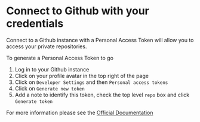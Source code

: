 # Connect to Github with your credentials

Connect to a Github instance with a Personal Access Token will allow you to access your private repositories.

To generate a Personal Access Token to go

1. Log in to your Github instance
1. Click on your profile avatar in the top right of the page
1. Click on `Developer Settings` and then `Personal access tokens`
1. Click on `Generate new token`
1. Add a note to identify this token, check the top level `repo` box and click `Generate token`

For more information please see the [Official Documentation](https://docs.github.com/en/free-pro-team@latest/github/authenticating-to-github/creating-a-personal-access-token)
